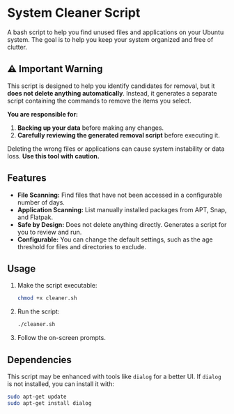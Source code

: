 # System Cleaner Script

A bash script to help you find unused files and applications on your Ubuntu system. The goal is to help you keep your system organized and free of clutter.

## ⚠️ Important Warning

This script is designed to help you identify candidates for removal, but it **does not delete anything automatically**. Instead, it generates a separate script containing the commands to remove the items you select.

**You are responsible for:**
1.  **Backing up your data** before making any changes.
2.  **Carefully reviewing the generated removal script** before executing it.

Deleting the wrong files or applications can cause system instability or data loss. **Use this tool with caution.**

## Features

*   **File Scanning:** Find files that have not been accessed in a configurable number of days.
*   **Application Scanning:** List manually installed packages from APT, Snap, and Flatpak.
*   **Safe by Design:** Does not delete anything directly. Generates a script for you to review and run.
*   **Configurable:** You can change the default settings, such as the age threshold for files and directories to exclude.

## Usage

1.  Make the script executable:
    ```bash
    chmod +x cleaner.sh
    ```
2.  Run the script:
    ```bash
    ./cleaner.sh
    ```
3.  Follow the on-screen prompts.

## Dependencies

This script may be enhanced with tools like `dialog` for a better UI. If `dialog` is not installed, you can install it with:
```bash
sudo apt-get update
sudo apt-get install dialog
```
